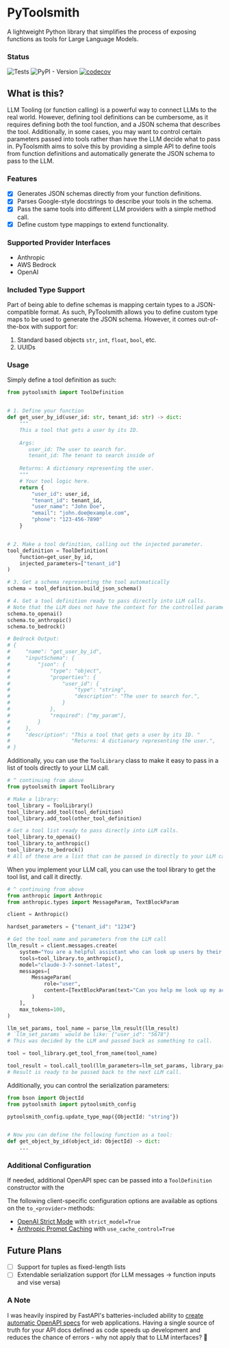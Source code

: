 # PyToolsmith

A lightweight Python library that simplifies the process of exposing functions as tools for Large Language Models.

### Status

![Tests](https://github.com/zachrobo1/PyToolsmith/actions/workflows/tests.yml/badge.svg)
![PyPI - Version](https://img.shields.io/pypi/v/pytoolsmith)
[![codecov](https://codecov.io/gh/zachrobo1/PyToolsmith/graph/badge.svg?token=5SQEOF1TV2)](https://codecov.io/gh/zachrobo1/PyToolsmith)

## What is this?

LLM Tooling (or function calling) is a powerful way to connect LLMs to the real world. However, defining tool
definitions can be cumbersome, as it requires defining both the tool function, and a JSON schema that describes the
tool. Additionally, in some cases, you may want to control certain parameters passed into tools rather than have the LLM
decide what to pass in. PyToolsmith aims to solve this by providing a simple API to define tools from function
definitions and automatically generate the JSON schema to pass to the LLM.

### Features

- [x] Generates JSON schemas directly from your function definitions.
- [x] Parses Google-style docstrings to describe your tools in the schema.
- [x] Pass the same tools into different LLM providers with a simple method call.
- [x] Define custom type mappings to extend functionality.

### Supported Provider Interfaces

- Anthropic
- AWS Bedrock
- OpenAI

### Included Type Support

Part of being able to define schemas is mapping certain types to a JSON-compatible format. As such, PyToolsmith allows
you to define custom type maps to be used to generate the JSON schema. However, it comes out-of-the-box with support
for:

1. Standard based objects `str`, `int`, `float`, `bool`, etc.
2. UUIDs

### Usage

Simply define a tool definition as such:

```python
from pytoolsmith import ToolDefinition


# 1. Define your function
def get_user_by_id(user_id: str, tenant_id: str) -> dict:
    """
    This a tool that gets a user by its ID.
   
    Args:
       user_id: The user to search for.
       tenant_id: The tenant to search inside of
       
    Returns: A dictionary representing the user.
    """
    # Your tool logic here.
    return {
        "user_id": user_id,
        "tenant_id": tenant_id,
        "user_name": "John Doe",
        "email": "john.doe@example.com",
        "phone": "123-456-7890"
    }


# 2. Make a tool definition, calling out the injected parameter.
tool_definition = ToolDefinition(
    function=get_user_by_id,
    injected_parameters=["tenant_id"]
)

# 3. Get a schema representing the tool automatically
schema = tool_definition.build_json_schema()

# 4. Get a tool definition ready to pass directly into LLM calls. 
# Note that the LLM does not have the context for the controlled parameter.
schema.to_openai()
schema.to_anthropic()
schema.to_bedrock()

# Bedrock Output:
# {
#     "name": "get_user_by_id",
#     "inputSchema": {
#         "json": {
#             "type": "object",
#             "properties": {
#                 "user_id": {
#                     "type": "string",
#                     "description": "The user to search for.",
#                 }
#             },
#             "required": ["my_param"],
#         }
#     },
#     "description": "This a tool that gets a user by its ID. "
#                    "Returns: A dictionary representing the user.",
# }
```

Additionally, you can use the `ToolLibrary` class to make it easy to pass in a list of tools directly to your LLM call.

```python
# ^ continuing from above
from pytoolsmith import ToolLibrary

# Make a library:
tool_library = ToolLibrary()
tool_library.add_tool(tool_definition)
tool_library.add_tool(other_tool_definition)

# Get a tool list ready to pass directly into LLM calls.
tool_library.to_openai()
tool_library.to_anthropic()
tool_library.to_bedrock()
# All of these are a list that can be passed in directly to your LLM call.
```

When you implement your LLM call, you can use the tool library to get the tool list, and call it directly.

```python
# ^ continuing from above
from anthropic import Anthropic
from anthropic.types import MessageParam, TextBlockParam

client = Anthropic()

hardset_parameters = {"tenant_id": "1234"}

# Get the tool name and parameters from the LLM call
llm_result = client.messages.create(
    system="You are a helpful assistant who can look up users by their ID.",
    tools=tool_library.to_anthropic(),
    model="claude-3-7-sonnet-latest",
    messages=[
        MessageParam(
            role="user",
            content=[TextBlockParam(text="Can you help me look up my account? My id is 5678", type="text")],
        )
    ],
    max_tokens=100,
)

llm_set_params, tool_name = parse_llm_result(llm_result)
# `llm_set_params` would be like: {"user_id": "5678"}
# This was decided by the LLM and passed back as something to call.

tool = tool_library.get_tool_from_name(tool_name)

tool_result = tool.call_tool(llm_parameters=llm_set_params, library_parameters=hardset_parameters)
# Result is ready to be passed back to the next LLM call.
```

Additionally, you can control the serialization parameters:

```python
from bson import ObjectId
from pytoolsmith import pytoolsmith_config

pytoolsmith_config.update_type_map({ObjectId: "string"})


# Now you can define the following function as a tool:
def get_object_by_id(object_id: ObjectId) -> dict:
    ...
```

### Additional Configuration

If needed, additional OpenAPI spec can be passed into a `ToolDefinition` constructor with the

The following client-specific configuration options are available as options on the `to_<provider>` methods:

- [OpenAI Strict Mode](https://platform.openai.com/docs/guides/function-calling#strict-mode) with `strict_model=True`
- [Anthropic Prompt Caching](https://docs.anthropic.com/en/docs/build-with-claude/prompt-caching) with
  `use_cache_control=True`

## Future Plans

- [ ] Support for tuples as fixed-length lists
- [ ] Extendable serialization support (for LLM messages -> function inputs and vise versa)

### A Note

I was heavily inspired by FastAPI's batteries-included ability
to [create automatic OpenAPI specs](https://fastapi.tiangolo.com/reference/openapi/docs/) for web applications. Having a
single source of truth for your API docs defined as code speeds up development and reduces the chance of errors - why
not apply
that to LLM interfaces? 🤠


